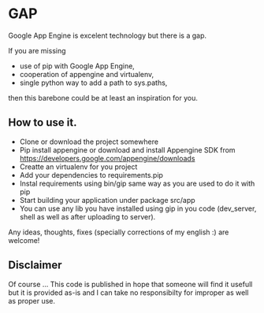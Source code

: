 GAP
==

Google App Engine is excelent technology but there is a gap.

If you are missing

* use of pip with Google App Engine,
* cooperation of appengine and virtualenv,
* single python way to add a path to sys.paths,

then this barebone could be at least an inspiration for you.

How to use it.
--

* Clone or download the project somewhere
* Pip install appengine or download and install Appengine SDK  from
  https://developers.google.com/appengine/downloads
* Creatte an virtualenv for you project
* Add your dependencies to requirements.pip
* Instal requirements using bin/gip same way as you are used to do it with pip
* Start building your application under package src/app
* You can use any lib you have installed using gip in you code (dev_server,
  shell as well as after uploading to server).

Any ideas, thoughts, fixes (specially corrections of my english :) are welcome!


Disclaimer
--
Of course ...
This code is published in hope that someone will find it usefull but it is
provided as-is and I can take no responsibilty for improper as well as proper
use.
